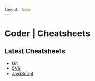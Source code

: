 ```yaml
---
layout: home
---
```


# Coder | Cheatsheets

<section>

## Latest Cheatsheets

* [Git](Tools/git)
* [SVG](SVG/README)
* [JavaScript](JavaScript/README)

<!-- 
* [HTML](HTML/README)
* [CSS](CSS/README)

* [SVG](Web/svg)

* [JavaScript](JavaScript/README)

* [Vue](JavaScript/library-vue)
* [Nuxt](JavaScript/library-nuxt)
-->

</section>
